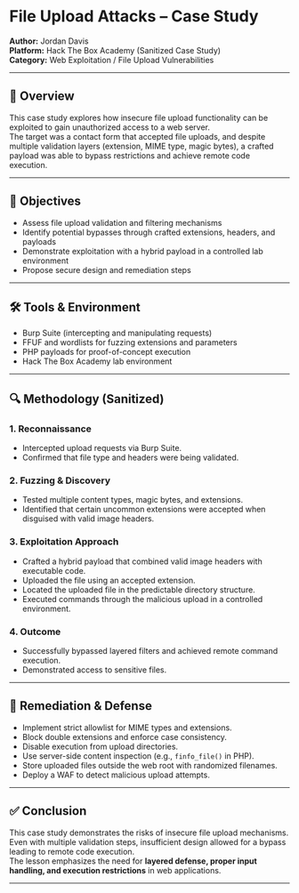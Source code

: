 # File Upload Attacks – Case Study

**Author:** Jordan Davis  
**Platform:** Hack The Box Academy (Sanitized Case Study)  
**Category:** Web Exploitation / File Upload Vulnerabilities  

---

## 🧠 Overview

This case study explores how insecure file upload functionality can be exploited to gain unauthorized access to a web server.  
The target was a contact form that accepted file uploads, and despite multiple validation layers (extension, MIME type, magic bytes), a crafted payload was able to bypass restrictions and achieve remote code execution.  

---

## 🎯 Objectives

- Assess file upload validation and filtering mechanisms  
- Identify potential bypasses through crafted extensions, headers, and payloads  
- Demonstrate exploitation with a hybrid payload in a controlled lab environment  
- Propose secure design and remediation steps  

---

## 🛠️ Tools & Environment

- Burp Suite (intercepting and manipulating requests)  
- FFUF and wordlists for fuzzing extensions and parameters  
- PHP payloads for proof-of-concept execution  
- Hack The Box Academy lab environment  

---

## 🔍 Methodology (Sanitized)

### 1. Reconnaissance
- Intercepted upload requests via Burp Suite.  
- Confirmed that file type and headers were being validated.  

### 2. Fuzzing & Discovery
- Tested multiple content types, magic bytes, and extensions.  
- Identified that certain uncommon extensions were accepted when disguised with valid image headers.  

### 3. Exploitation Approach
- Crafted a hybrid payload that combined valid image headers with executable code.  
- Uploaded the file using an accepted extension.  
- Located the uploaded file in the predictable directory structure.  
- Executed commands through the malicious upload in a controlled environment.  

### 4. Outcome
- Successfully bypassed layered filters and achieved remote command execution.  
- Demonstrated access to sensitive files.  

---

## 🧱 Remediation & Defense

- Implement strict allowlist for MIME types and extensions.  
- Block double extensions and enforce case consistency.  
- Disable execution from upload directories.  
- Use server-side content inspection (e.g., `finfo_file()` in PHP).  
- Store uploaded files outside the web root with randomized filenames.  
- Deploy a WAF to detect malicious upload attempts.  

---

## ✅ Conclusion

This case study demonstrates the risks of insecure file upload mechanisms. Even with multiple validation steps, insufficient design allowed for a bypass leading to remote code execution.  
The lesson emphasizes the need for **layered defense, proper input handling, and execution restrictions** in web applications.  

---
